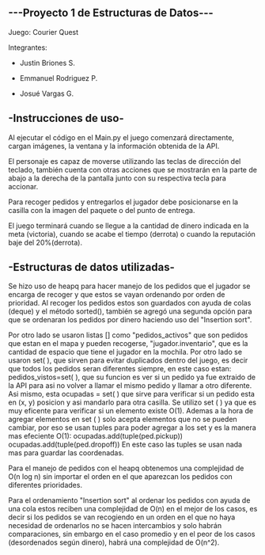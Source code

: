 ---Proyecto 1 de Estructuras de Datos---
-
Juego: Courier Quest

Integrantes: 

- Justin Briones S.

- Emmanuel Rodriguez P.

- Josué Vargas G.

-Instrucciones de uso-
-
Al ejecutar el código en el Main.py
el juego comenzará directamente, cargan imágenes, la ventana
y la información obtenida de la API.

El personaje es capaz de moverse utilizando las teclas 
de dirección del teclado, también cuenta con otras acciones
que se mostrarán en la parte de abajo a la derecha de la 
pantalla junto con su respectiva tecla para accionar.

Para recoger pedidos y entregarlos el jugador debe
posicionarse en la casilla con la imagen del paquete o
del punto de entrega.

El juego terminará cuando se llegue a la cantidad de dinero
indicada en la meta (victoria), cuando se acabe el tiempo 
(derrota) o cuando la reputación baje del 20%(derrota).

-Estructuras de datos utilizadas-
-
Se hizo uso de heapq para hacer manejo de los pedidos
que el jugador se encarga de recoger y que estos se vayan
ordenando por orden de prioridad. 
Al recoger los pedidos estos son guardados con ayuda de
colas (deque) y el método sorted(), también se agregó
una segunda opción para que se ordenaran los pedidos por
dinero haciendo uso del "Insertion sort".

Por otro lado se usaron listas [] como "pedidos_activos" que son pedidos
que estan en el mapa y pueden recogerse, "jugador.inventario", que es la cantidad 
de espacio que tiene el jugador en la mochila. Por otro lado se usaron set( ), que
sirven para evitar duplicados dentro del juego, es decir que todos los pedidos seran
diferentes siempre, en este caso estan: pedidos_vistos=set( ), que su funcion es ver si
un pedido ya fue extraido de la API para asi no volver a llamar el mismo pedido y llamar a 
otro diferente. Asi mismo, esta ocupadas = set( ) que sirve para verificar si un pedido
esta en (x, y) posicion y asi mandarlo para otra casilla. Se utilizo set ( ) ya que
es muy eficente para verificar si un elemento existe O(1). Ademas a la hora de agregar 
elementos en set ( ) solo acepta elementos que no se pueden cambiar, por eso se usan tuples
para poder agregar a los set y es la manera mas efeciente O(1):
ocupadas.add(tuple(ped.pickup))
ocupadas.add(tuple(ped.dropoff)) 
En este caso las tuples se usan nada mas para guardar las coordenadas.


Para el manejo de pedidos con el heapq obtenemos una
complejidad de O(n log n) sin importar el orden en el
que aparezcan los pedidos con diferentes prioridades.

Para el ordenamiento "Insertion sort" al ordenar los
pedidos con ayuda de una cola estos reciben una complejidad
de O(n) en el mejor de los casos, es decir si los pedidos
se van recogiendo en un orden en el que no haya necesidad de
ordenarlos no se hacen intercambios y solo habrán 
comparaciones, sin embargo en el caso promedio y en el
peor de los casos (desordenados según dinero), habrá una
complejidad de O(n^2).


